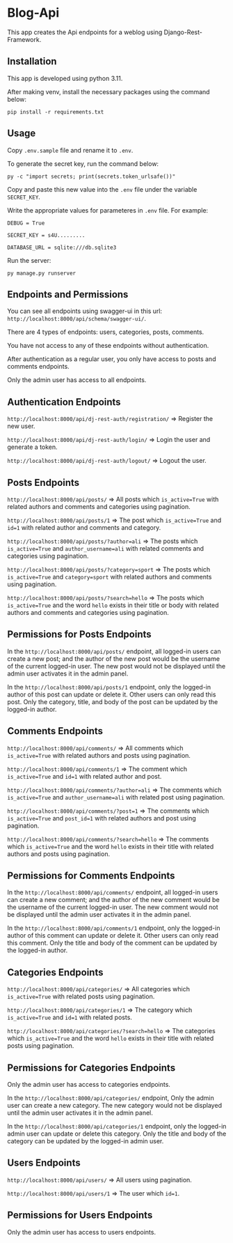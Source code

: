 # Blog-Api

This app creates the Api endpoints for a weblog using Django-Rest-Framework.

## Installation

This app is developed using python 3.11.

After making venv, install the necessary packages using the command below:

```
pip install -r requirements.txt
```

## Usage

Copy `.env.sample` file and rename it to `.env`.

To generate the secret key, run the command below:

```
py -c "import secrets; print(secrets.token_urlsafe())"
```

Copy and paste this new value into the `.env` file under the variable `SECRET_KEY`.

Write the appropriate values for parameteres in `.env` file. For example:

```
DEBUG = True

SECRET_KEY = s4U.........

DATABASE_URL = sqlite:///db.sqlite3
```

Run the server:

```
py manage.py runserver
```

## Endpoints and Permissions

You can see all endpoints using swagger-ui in this url: `http://localhost:8000/api/schema/swagger-ui/`.

There are 4 types of endpoints: users, categories, posts, comments.

You have not access to any of these endpoints without authentication.

After authentication as a regular user, you only have access to posts and comments endpoints.

Only the admin user has access to all endpoints.

## Authentication Endpoints

`http://localhost:8000/api/dj-rest-auth/registration/`  =>  Register the new user.

`http://localhost:8000/api/dj-rest-auth/login/`  =>  Login the user and generate a token.

`http://localhost:8000/api/dj-rest-auth/logout/`  =>  Logout the user.

## Posts Endpoints

`http://localhost:8000/api/posts/`  => All posts which `is_active=True` with related authors and comments and categories using pagination.

`http://localhost:8000/api/posts/1`  => The post which `is_active=True` and `id=1` with related author and comments and category.

`http://localhost:8000/api/posts/?author=ali`  => The posts which `is_active=True` and `author_username=ali` with related comments and categories using pagination.

`http://localhost:8000/api/posts/?category=sport`  => The posts which `is_active=True` and `category=sport` with related authors and comments using pagination.

`http://localhost:8000/api/posts/?search=hello`  => The posts which `is_active=True` and the word `hello` exists in their title or body with related authors and comments and categories using pagination.

## Permissions for Posts Endpoints

In the `http://localhost:8000/api/posts/` endpoint, all logged-in users can create a new post; and the author of the new post would be the username of the current logged-in user. The new post would not be displayed until the admin user activates it in the admin panel.

In the `http://localhost:8000/api/posts/1` endpoint, only the logged-in author of this post can update or delete it. Other users can only read this post. Only the category, title, and body of the post can be updated by the logged-in author.

## Comments Endpoints

`http://localhost:8000/api/comments/`  => All comments which `is_active=True` with related authors and posts using pagination.

`http://localhost:8000/api/comments/1`  => The comment which `is_active=True` and `id=1` with related author and post.

`http://localhost:8000/api/comments/?author=ali`  => The comments which `is_active=True` and `author_username=ali` with related post using pagination.

`http://localhost:8000/api/comments/?post=1`  => The comments which `is_active=True` and `post_id=1` with related authors and post using pagination.

`http://localhost:8000/api/comments/?search=hello`  => The comments which `is_active=True` and the word `hello` exists in their title with related authors and posts using pagination.

## Permissions for Comments Endpoints

In the `http://localhost:8000/api/comments/` endpoint, all logged-in users can create a new comment; and the author of the new comment would be the username of the current logged-in user. The new comment would not be displayed until the admin user activates it in the admin panel.

In the `http://localhost:8000/api/comments/1` endpoint, only the logged-in author of this comment can update or delete it. Other users can only read this comment. Only the title and body of the comment can be updated by the logged-in author.

## Categories Endpoints

`http://localhost:8000/api/categories/`  => All categories which `is_active=True` with related posts using pagination.

`http://localhost:8000/api/categories/1`  => The category which `is_active=True` and `id=1` with related posts.

`http://localhost:8000/api/categories/?search=hello`  => The categories which `is_active=True` and the word `hello` exists in their title with related posts using pagination.

## Permissions for Categories Endpoints

Only the admin user has access to categories endpoints.

In the `http://localhost:8000/api/categories/` endpoint, Only the admin user can create a new category. The new category would not be displayed until the admin user activates it in the admin panel.

In the `http://localhost:8000/api/categories/1` endpoint, only the logged-in admin user can update or delete this category. Only the title and body of the category can be updated by the logged-in admin user.

## Users Endpoints

`http://localhost:8000/api/users/`  => All users using pagination.

`http://localhost:8000/api/users/1`  => The user which `id=1`.

## Permissions for Users Endpoints

Only the admin user has access to users endpoints.

